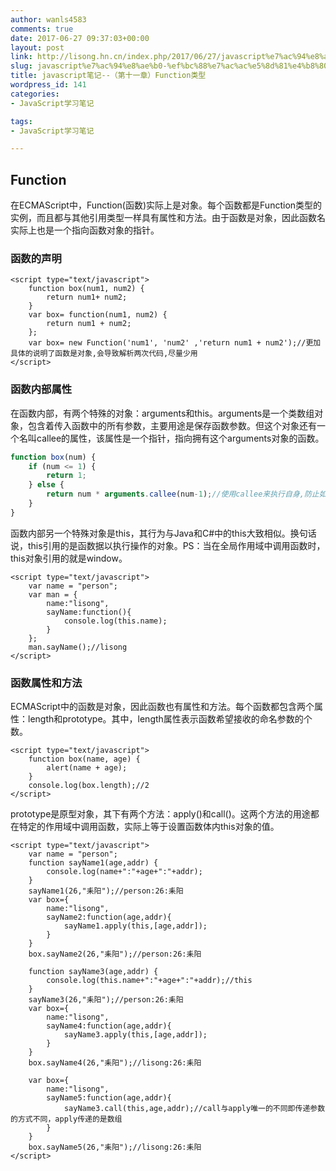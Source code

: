 ```yaml
---
author: wanls4583
comments: true
date: 2017-06-27 09:37:03+00:00
layout: post
link: http://lisong.hn.cn/index.php/2017/06/27/javascript%e7%ac%94%e8%ae%b0-%ef%bc%88%e7%ac%ac%e5%8d%81%e4%b8%80%e7%ab%a0%ef%bc%89function%e7%b1%bb%e5%9e%8b/
slug: javascript%e7%ac%94%e8%ae%b0-%ef%bc%88%e7%ac%ac%e5%8d%81%e4%b8%80%e7%ab%a0%ef%bc%89function%e7%b1%bb%e5%9e%8b
title: javascript笔记--（第十一章）Function类型
wordpress_id: 141
categories:
- JavaScript学习笔记

tags:
- JavaScript学习笔记

---
```

## Function
在ECMAScript中，Function(函数)实际上是对象。每个函数都是Function类型的实例，而且都与其他引用类型一样具有属性和方法。由于函数是对象，因此函数名实际上也是一个指向函数对象的指针。

### 函数的声明
```
<script type="text/javascript">
	function box(num1, num2) {
		return num1+ num2;
	}
	var box= function(num1, num2) {
		return num1 + num2;
	};
	var box= new Function('num1', 'num2' ,'return num1 + num2');//更加具体的说明了函数是对象,会导致解析两次代码,尽量少用
</script>
```
### 函数内部属性
在函数内部，有两个特殊的对象：arguments和this。arguments是一个类数组对象，包含着传入函数中的所有参数，主要用途是保存函数参数。但这个对象还有一个名叫callee的属性，该属性是一个指针，指向拥有这个arguments对象的函数。
```javascript
function box(num) {
	if (num <= 1) {
		return 1;
	} else {
		return num * arguments.callee(num-1);//使用callee来执行自身,防止如果box函数名称改变时，需要改变内部递归函数的民称
	}
}
```
函数内部另一个特殊对象是this，其行为与Java和C#中的this大致相似。换句话说，this引用的是函数据以执行操作的对象。PS：当在全局作用域中调用函数时，this对象引用的就是window。
```
<script type="text/javascript">
	var name = "person";
	var man = {
		name:"lisong",
		sayName:function(){
			console.log(this.name);
		}
	};
	man.sayName();//lisong
</script>
```
### 函数属性和方法
ECMAScript中的函数是对象，因此函数也有属性和方法。每个函数都包含两个属性：length和prototype。其中，length属性表示函数希望接收的命名参数的个数。
```
<script type="text/javascript">
	function box(name, age) {
		alert(name + age);
	}
	console.log(box.length);//2
</script>
```
prototype是原型对象，其下有两个方法：apply()和call()。这两个方法的用途都在特定的作用域中调用函数，实际上等于设置函数体内this对象的值。
```
<script type="text/javascript">
	var name = "person";
	function sayName1(age,addr) {
		console.log(name+":"+age+":"+addr);
	}
	sayName1(26,"耒阳");//person:26:耒阳
	var box={
		name:"lisong",
		sayName2:function(age,addr){
			sayName1.apply(this,[age,addr]);
		}
	}
	box.sayName2(26,"耒阳");//person:26:耒阳

	function sayName3(age,addr) {
		console.log(this.name+":"+age+":"+addr);//this
	}
	sayName3(26,"耒阳");//person:26:耒阳
	var box={
		name:"lisong",
		sayName4:function(age,addr){
			sayName3.apply(this,[age,addr]);
		}
	}
	box.sayName4(26,"耒阳");//lisong:26:耒阳

	var box={
		name:"lisong",
		sayName5:function(age,addr){
			sayName3.call(this,age,addr);//call与apply唯一的不同即传递参数的方式不同，apply传递的是数组
		}
	}
	box.sayName5(26,"耒阳");//lisong:26:耒阳
</script>
```

